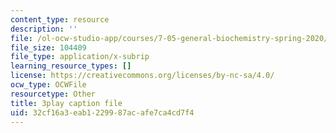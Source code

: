 ```yaml
---
content_type: resource
description: ''
file: /ol-ocw-studio-app/courses/7-05-general-biochemistry-spring-2020/32cf16a3eab1229987acafe7ca4cd7f4_2Q1GUhhc9is.srt
file_size: 104409
file_type: application/x-subrip
learning_resource_types: []
license: https://creativecommons.org/licenses/by-nc-sa/4.0/
ocw_type: OCWFile
resourcetype: Other
title: 3play caption file
uid: 32cf16a3-eab1-2299-87ac-afe7ca4cd7f4
---
```


